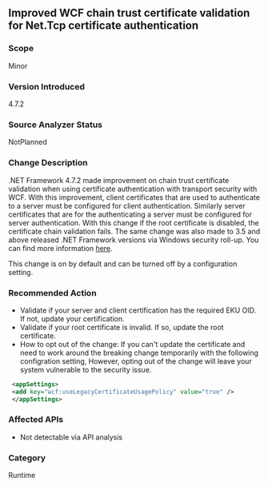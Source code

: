## Improved WCF chain trust certificate validation for Net.Tcp certificate authentication

### Scope
Minor

### Version Introduced
4.7.2

### Source Analyzer Status
NotPlanned

### Change Description
.NET Framework 4.7.2 made improvement on chain trust certificate validation when using certificate authentication with transport security with WCF. With this improvement, client certificates that are used to authenticate to a server must be configured for client authentication.  Similarly server certificates that are for the authenticating a server must be configured for server authentication. With this change if the root certificate is disabled, the certificate chain validation fails. The same change was also made to 3.5 and above released .NET Framework versions via Windows security roll-up. You can find more information [here](https://support.microsoft.com/en-us/help/4055269/security-only-update-for-net-framework-3-5-1-4-5-2-4-6-4-6-1-4-6-2-4-7).

This change is on by default and can be turned off by a configuration setting.

### Recommended Action
  - Validate if your server and client certification has the required EKU OID. If not, update your certification.
  - Validate if your root certificate is invalid. If so, update the root certificate. 
  - How to opt out of the change:
  If you can't update the certificate and need to work around the breaking change temporarily with the following configration setting,  However, opting out of the change will leave your system vulnerable to the security issue.

```xml
 <appSettings>
 <add key="wcf:useLegacyCertificateUsagePolicy" value="true" />
 </appSettings>
 ```

### Affected APIs
* Not detectable via API analysis

### Category
Runtime